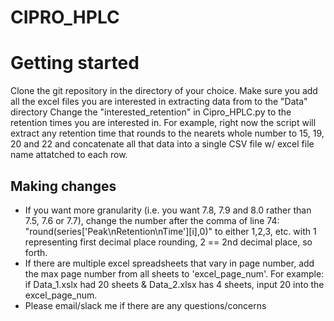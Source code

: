# CIPRO_HPLC

# Getting started
Clone the git repository in the directory of your choice.
Make sure you add all the excel files you are interested in extracting data from to the "Data" directory
Change the "interested_retention" in Cipro_HPLC.py to the retention times you are interested in. 
For example, right now the script will extract any retention time that rounds to the nearets whole number to 15, 19, 20 and 22 and concatenate all that data into a single CSV file w/ excel file name attatched to each row.

## Making changes
* If you want more granularity (i.e. you want 7.8, 7.9 and 8.0 rather than 7.5, 7.6 or 7.7), change the number after the comma of line 74: "round(series['Peak\nRetention\nTime'][i],0)" to either 1,2,3, etc. with 1 representing first decimal place rounding, 2 == 2nd decimal place, so forth.
* If there are multiple excel spreadsheets that vary in page number, add the max page number from all sheets to 'excel_page_num'. For example: if Data_1.xslx had 20 sheets & Data_2.xlsx has 4 sheets, input 20 into the excel_page_num.
* Please email/slack me if there are any questions/concerns
